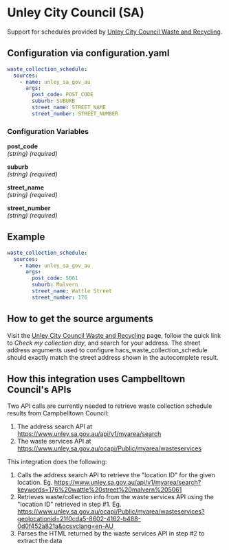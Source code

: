 # Unley City Council (SA)

Support for schedules provided by [Unley City Council Waste and Recycling](https://www.unley.sa.gov.au/Bins-pets-parking/Waste-recycling/Rubbish-collection-dates).

## Configuration via configuration.yaml

```yaml
waste_collection_schedule:
  sources:
    - name: unley_sa_gov_au
      args:
        post_code: POST_CODE
        suburb: SUBURB
        street_name: STREET_NAME
        street_number: STREET_NUMBER
```

### Configuration Variables

**post_code**  
*(string) (required)*

**suburb**  
*(string) (required)*

**street_name**  
*(string) (required)*

**street_number**  
*(string) (required)*

## Example

```yaml
waste_collection_schedule:
  sources:
    - name: unley_sa_gov_au
      args:
        post_code: 5061
        suburb: Malvern
        street_name: Wattle Street
        street_number: 176
```

## How to get the source arguments

Visit the [Unley City Council Waste and Recycling](https://www.unley.sa.gov.au/Bins-pets-parking/Waste-recycling/Rubbish-collection-dates) page, follow the quick link to *Check my collection day*, and search for your address. The street address arguments used to configure hacs_waste_collection_schedule should exactly match the street address shown in the autocomplete result.

## How this integration uses Campbelltown Council's APIs
Two API calls are currently needed to retrieve waste collection schedule results from Campbelltown Council:
1. The address search API at https://www.unley.sa.gov.au/api/v1/myarea/search
2. The waste services API at https://www.unley.sa.gov.au/ocapi/Public/myarea/wasteservices

This integration does the following:
1. Calls the address search API to retrieve the "location ID" for the given location. Eg. https://www.unley.sa.gov.au/api/v1/myarea/search?keywords=176%20wattle%20street%20malvern%205061
2. Retrieves waste/collection info from the waste services API using the "location ID" retrieved in step #1. Eg. https://www.unley.sa.gov.au/ocapi/Public/myarea/wasteservices?geolocationid=21f0cda5-8602-4162-b488-0d0f452a821a&ocsvclang=en-AU
3. Parses the HTML returned by the waste services API in step #2 to extract the data
